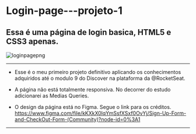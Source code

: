 # Login-page---projeto-1
<h2>Essa é uma página de login basica, HTML5 e CSS3 apenas.</h2>

![loginpagepng](https://user-images.githubusercontent.com/98281299/163192099-1338b484-8b63-4df9-8709-b5ee4fd0b85b.png)

<hr>

- Esse é o meu primeiro projeto definitivo aplicando os conhecimentos adquiridos até o modulo 9 do Discover na plataforma da @RocketSeat. 

- A página não está totalmente responsiva. No decorrer do estudo adicionarei as Medias Queries.
-  O design da página está no Figma. Segue o link para os créditos.
https://www.figma.com/file/kKXkX0lqYmSsfXSxf0OvYj/Sign-Up-Form-and-CheckOut-Form-(Community)?node-id=0%3A1

<hr>
